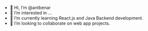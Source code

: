 - 👋 Hi, I’m @antbenar
- 👀 I’m interested in ...
- 🌱 I’m currently learning React.js and Java Backend development.
- 💞️ I’m looking to collaborate on web app projects.

<!---
antbenar/antbenar is a ✨ special ✨ repository because its `README.md` (this file) appears on your GitHub profile.
You can click the Preview link to take a look at your changes.
--->
